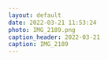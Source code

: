 ```yaml
---
layout: default
date: 2022-03-21 11:53:24
photo: IMG_2189.png
caption_header: 2022-03-21
caption: IMG_2189
---
```

